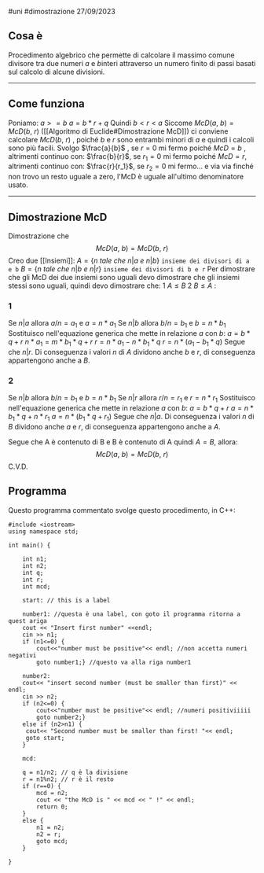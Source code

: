 #uni #dimostrazione 27/09/2023
## Cosa è
Procedimento algebrico che permette di calcolare il massimo comune divisore tra due numeri $a$ e $b$interi attraverso un numero finito di passi basati sul calcolo di alcune divisioni.

---
## Come funziona
Poniamo:
$a>=b$
$a=b*r +q$
Quindi $b<r<a$ 
Siccome  $McD(a,\ b)=McD(b,\ r)$ ([[Algoritmo di Euclide#Dimostrazione McD]]) ci conviene calcolare $McD(b,\ r)$ , poiché $b$ e $r$ sono entrambi minori di $a$ e quindi i calcoli sono più facili.
Svolgo $\frac{a}{b}$ , se $r=0$ mi fermo poiché $McD=b$ , altrimenti continuo con:
$\frac{b}{r}$, se $r_1=0$ mi fermo poiché $McD=r$, altrimenti continuo con:
$\frac{r}{r_1}$, se $r_2=0$ mi fermo...
	e via via finché non trovo un resto uguale a zero, l'McD è uguale all'ultimo denominatore usato.

---
## Dimostrazione McD
Dimostrazione che $$McD(a,\ b)=McD(b,\ r)$$Creo due [[Insiemi]]: 
$A=\{n\ tale\ che\ n|a\ e\ n|b \}$ `insieme dei divisori di a e b`
$B=\{n\ tale\ che\ n|b\ e\ n|r \}$ `insieme dei divisori di b e r`
Per dimostrare che gli McD dei due insiemi sono uguali devo dimostrare che gli insiemi stessi sono uguali, quindi devo dimostrare che:
	1 $A \leq B$
	2 $B \leq A$ 
:
### 1
Se $n|a$ allora $a/n = a_1$ e $a=n*a_1$
Se $n|b$ allora $b/n = b_1$ e $b=n*b_1$
Sostituisco nell'equazione generica che mette in relazione $a$ con $b$:
$a = b*q +r$
$n*a_1 = m *b_1*q+r$
$r=n*a_1 - n*b_1*q$
$r= n*(a_1-b_1*q)$
Segue che $n|r$.
Di conseguenza i valori $n$ di $A$ dividono anche $b$ e $r$, di conseguenza appartengono anche a $B$.
### 2
Se $n|b$ allora $b/n = b_1$ e $b=n*b_1$
Se $n|r$ allora $r/n = r_1$ e $r=n*r_1$
Sostituisco nell'equazione generica che mette in relazione $a$ con $b$:
$a = b*q +r$
$a=n*b_1*q+n*r_1$
$a=n*(b_1*q+r_1)$
Segue che $n|a$.
Di conseguenza i valori $n$ di $B$ dividono anche $a$ e $r$, di conseguenza appartengono anche a $A$.

Segue che A è  contenuto di B e B è contenuto di A quindi $A=B$, allora: $$McD(a,\ b)=McD(b,\ r)$$C.V.D.

## Programma
Questo programma commentato svolge questo procedimento, in C++:
```
#include <iostream>
using namespace std;

int main() {

    int n1;
    int n2;
    int q;
    int r;
    int mcd;

    start: // this is a label

    number1: //questa è una label, con goto il programma ritorna a quest ariga
    cout << "Insert first number" <<endl;
    cin >> n1;
    if (n1<=0) {
        cout<<"number must be positive"<< endl; //non accetta numeri negativi
        goto number1;} //questo va alla riga number1

    number2:
    cout<< "insert second number (must be smaller than first)" << endl;
    cin >> n2;
    if (n2<=0) {
        cout<<"number must be positive"<< endl; //numeri positiviiiii
        goto number2;}
    else if (n2>n1) {
     cout<< "Second number must be smaller than first! "<< endl;
     goto start;
    }

    mcd:

    q = n1/n2; // q è la divisione
    r = n1%n2; // r è il resto
    if (r==0) {
        mcd = n2;
        cout << "the McD is " << mcd << " !" << endl;
        return 0;
    }
    else {
        n1 = n2;
        n2 = r;
        goto mcd;
    }

}
```